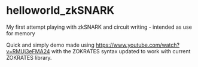# helloworld_zkSNARK
My first attempt playing with zkSNARK and circuit writing - intended as use for memory



Quick and simply demo made using https://www.youtube.com/watch?v=RMUj3eFMA24 with the ZOKRATES syntax updated to work with current ZOKRATES library.
